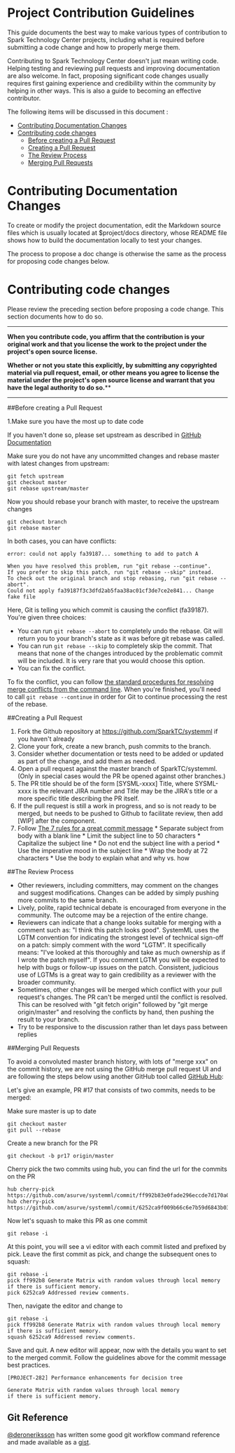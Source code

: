 

# Project Contribution Guidelines

This guide documents the best way to make various types of contribution to Spark Technology Center projects, including what is required before submitting a code change and how to properly merge them.

Contributing to Spark Technology Center doesn't just mean writing code. Helping testing and reviewing pull requests and improving documentation are also welcome. In fact, proposing significant code changes usually requires first gaining experience and credibility within the community by helping in other ways. This is also a guide to becoming an effective contributor.


The following items will be discussed in this document :

* [Contributing Documentation Changes](#Contributing+Documentation+Changes)
* [Contributing code changes](#Contributing+code+changes)
  * [Before creating a Pull Request](#Before+creating+a+Pull+Request)
  * [Creating a Pull Request](#Creating+a+Pull+Request)
  * [The Review Process](#The+Review+Process)
  * [Merging Pull Requests](#Merging+Pull+Requests)


# Contributing Documentation Changes

To create or modify the project documentation, edit the Markdown source files which is usually located at $project/docs directory, whose README file shows how to build the documentation locally to test your changes.

The process to propose a doc change is otherwise the same as the process for proposing code changes below.

# Contributing code changes

Please review the preceding section before proposing a code change. This section documents how to do so.

***
**When you contribute code, you affirm that the contribution is your original work and that you license the work to the project under the project's open source license.**

**Whether or not you state this explicitly, by submitting any copyrighted material via pull request, email, or other means you agree to license the material under the project's open source license and warrant that you have the legal authority to do so.****
***


##Before creating a Pull Request

1.Make sure you have the most up to date code

If you haven't done so, please set upstream as described in [GitHub Documentation](https://help.github.com/articles/configuring-a-remote-for-a-fork/)

Make sure you do not have any uncommitted changes and rebase master with latest changes from upstream:

```
git fetch upstream
git checkout master
git rebase upstream/master
```

Now you should rebase your branch with master, to receive the upstream changes

```
git checkout branch
git rebase master
```


In both cases, you can have conflicts:

```
error: could not apply fa39187... something to add to patch A

When you have resolved this problem, run "git rebase --continue".
If you prefer to skip this patch, run "git rebase --skip" instead.
To check out the original branch and stop rebasing, run "git rebase --abort".
Could not apply fa39187f3c3dfd2ab5faa38ac01cf3de7ce2e841... Change fake file
```

Here, Git is telling you which commit is causing the conflict (fa39187). You're given three choices:

* You can run `git rebase --abort` to completely undo the rebase. Git will return you to your branch's state as it was before git rebase was called.
* You can run `git rebase --skip` to completely skip the commit. That means that none of the changes introduced by the problematic commit will be included. It is very rare that you would choose this option.
* You can fix the conflict.

To fix the conflict, you can follow [the standard procedures for resolving merge conflicts from the command line](https://help.github.com/articles/resolving-a-merge-conflict-from-the-command-line). When you're finished, you'll need to call `git rebase --continue` in order for Git to continue processing the rest of the rebase.

##Creating a Pull Request

1. Fork the Github repository at https://github.com/SparkTC/systemml if you haven't already
1. Clone your fork, create a new branch, push commits to the branch.
1. Consider whether documentation or tests need to be added or updated as part of the change, and add them as needed.
1. Open a pull request against the master branch of SparkTC/systemml. (Only in special cases would the PR be opened against other branches.)
  1. The PR title should be of the form [SYSML-xxxx] Title, where SYSML-xxxx is the relevant JIRA number and Title may be the JIRA's title or a more specific title describing the PR itself.
  1. If the pull request is still a work in progress, and so is not ready to be merged, but needs to be pushed to Github to facilitate review, then add [WIP] after the component.
  1. Follow [The 7 rules for a great commit message](http://chris.beams.io/posts/git-commit/)
    * Separate subject from body with a blank line
    * Limit the subject line to 50 characters
    * Capitalize the subject line
    * Do not end the subject line with a period
    * Use the imperative mood in the subject line
    * Wrap the body at 72 characters
    * Use the body to explain what and why vs. how

##The Review Process

* Other reviewers, including committers, may comment on the changes and suggest modifications. Changes can be added by simply pushing more commits to the same branch.
* Lively, polite, rapid technical debate is encouraged from everyone in the community. The outcome may be a rejection of the entire change.
* Reviewers can indicate that a change looks suitable for merging with a comment such as: "I think this patch looks good". SystemML uses the LGTM convention for indicating the strongest level of technical sign-off on a patch: simply comment with the word "LGTM". It specifically means: "I've looked at this thoroughly and take as much ownership as if I wrote the patch myself". If you comment LGTM you will be expected to help with bugs or follow-up issues on the patch. Consistent, judicious use of LGTMs is a great way to gain credibility as a reviewer with the broader community.
* Sometimes, other changes will be merged which conflict with your pull request's changes. The PR can't be merged until the conflict is resolved. This can be resolved with "git fetch origin" followed by "git merge origin/master" and resolving the conflicts by hand, then pushing the result to your branch.
* Try to be responsive to the discussion rather than let days pass between replies

##Merging Pull Requests

To avoid a convoluted master branch history, with lots of "merge xxx" on the commit history, we are not using the GitHub merge pull request UI and are following the steps below using another GitHub tool called [GitHub Hub](https://github.com/github/hub/releases):

Let's give an example, PR #17 that consists of two commits, needs to be merged:

Make sure master is up to date

```
git checkout master
git pull --rebase
```
Create a new branch for the PR

```
git checkout -b pr17 origin/master
```

Cherry pick the two commits using hub, you can find the url for the commits on the PR

```
hub cherry-pick https://github.com/asurve/systemml/commit/ff992b83e0fade296eccde7d170a0b9900a8916c
hub cherry-pick https://github.com/asurve/systemml/commit/6252ca9f009b66c6e7b59d6843b03355c6d20e51
```

Now let's squash to make this PR as one commit

```
git rebase -i
```

At this point, you will see a vi editor with each commit listed and prefixed by pick. Leave the first commit as pick, and change the subsequent ones to squash:

```
git rebase -i
pick ff992b8 Generate Matrix with random values through local memory if there is sufficient memory.
pick 6252ca9 Addressed review comments.
```

Then, navigate the editor and change to

```
git rebase -i
pick ff992b8 Generate Matrix with random values through local memory if there is sufficient memory.
squash 6252ca9 Addressed review comments.
```

Save and quit.
A new editor will appear, now with the details you want to set to the merged commit. Follow the guidelines above for the commit message best practices.

```
[PROJECT-282] Performance enhancements for decision tree

Generate Matrix with random values through local memory
if there is sufficient memory.
```

## Git Reference

[@deroneriksson](https://github.com/deroneriksson) has written some good git workflow command reference and made available as a [gist](https://gist.github.com/deroneriksson/e0d6d0634f3388f0df5e).

